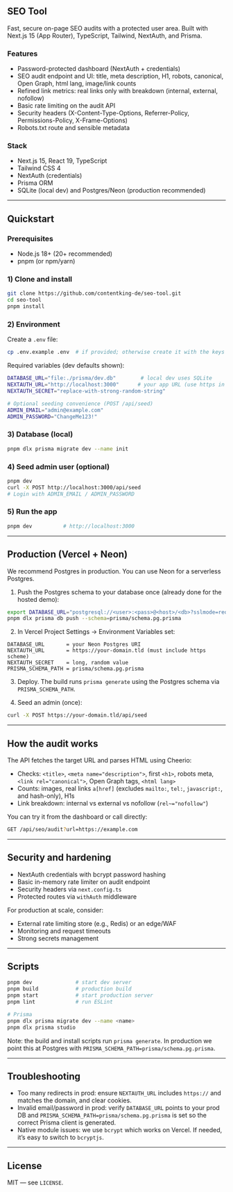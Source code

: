 ## SEO Tool

Fast, secure on-page SEO audits with a protected user area. Built with Next.js 15 (App Router), TypeScript, Tailwind, NextAuth, and Prisma.

### Features
- Password-protected dashboard (NextAuth + credentials)
- SEO audit endpoint and UI: title, meta description, H1, robots, canonical, Open Graph, html lang, image/link counts
- Refined link metrics: real links only with breakdown (internal, external, nofollow)
- Basic rate limiting on the audit API
- Security headers (X-Content-Type-Options, Referrer-Policy, Permissions-Policy, X-Frame-Options)
- Robots.txt route and sensible metadata

### Stack
- Next.js 15, React 19, TypeScript
- Tailwind CSS 4
- NextAuth (credentials)
- Prisma ORM
- SQLite (local dev) and Postgres/Neon (production recommended)

---

## Quickstart

### Prerequisites
- Node.js 18+ (20+ recommended)
- pnpm (or npm/yarn)

### 1) Clone and install
```bash
git clone https://github.com/contentking-de/seo-tool.git
cd seo-tool
pnpm install
```

### 2) Environment
Create a `.env` file:
```bash
cp .env.example .env  # if provided; otherwise create it with the keys below
```
Required variables (dev defaults shown):
```bash
DATABASE_URL="file:./prisma/dev.db"        # local dev uses SQLite
NEXTAUTH_URL="http://localhost:3000"      # your app URL (use https in prod)
NEXTAUTH_SECRET="replace-with-strong-random-string"

# Optional seeding convenience (POST /api/seed)
ADMIN_EMAIL="admin@example.com"
ADMIN_PASSWORD="ChangeMe123!"
```

### 3) Database (local)
```bash
pnpm dlx prisma migrate dev --name init
```

### 4) Seed admin user (optional)
```bash
pnpm dev
curl -X POST http://localhost:3000/api/seed
# Login with ADMIN_EMAIL / ADMIN_PASSWORD
```

### 5) Run the app
```bash
pnpm dev          # http://localhost:3000
```

---

## Production (Vercel + Neon)
We recommend Postgres in production. You can use Neon for a serverless Postgres.

1) Push the Postgres schema to your database once (already done for the hosted demo):
```bash
export DATABASE_URL="postgresql://<user>:<pass>@<host>/<db>?sslmode=require"
pnpm dlx prisma db push --schema=prisma/schema.pg.prisma
```

2) In Vercel Project Settings → Environment Variables set:
```
DATABASE_URL       = your Neon Postgres URI
NEXTAUTH_URL       = https://your-domain.tld (must include https scheme)
NEXTAUTH_SECRET    = long, random value
PRISMA_SCHEMA_PATH = prisma/schema.pg.prisma
```

3) Deploy. The build runs `prisma generate` using the Postgres schema via `PRISMA_SCHEMA_PATH`.

4) Seed an admin (once):
```bash
curl -X POST https://your-domain.tld/api/seed
```

---

## How the audit works
The API fetches the target URL and parses HTML using Cheerio:
- Checks: `<title>`, `<meta name="description">`, first `<h1>`, robots meta, `<link rel="canonical">`, Open Graph tags, `<html lang>`
- Counts: images, real links `a[href]` (excludes `mailto:`, `tel:`, `javascript:`, and hash-only), H1s
- Link breakdown: internal vs external vs nofollow (`rel~="nofollow"`)

You can try it from the dashboard or call directly:
```bash
GET /api/seo/audit?url=https://example.com
```

---

## Security and hardening
- NextAuth credentials with bcrypt password hashing
- Basic in-memory rate limiter on audit endpoint
- Security headers via `next.config.ts`
- Protected routes via `withAuth` middleware

For production at scale, consider:
- External rate limiting store (e.g., Redis) or an edge/WAF
- Monitoring and request timeouts
- Strong secrets management

---

## Scripts
```bash
pnpm dev              # start dev server
pnpm build            # production build
pnpm start            # start production server
pnpm lint             # run ESLint

# Prisma
pnpm dlx prisma migrate dev --name <name>
pnpm dlx prisma studio
```

Note: the build and install scripts run `prisma generate`. In production we point this at Postgres with `PRISMA_SCHEMA_PATH=prisma/schema.pg.prisma`.

---

## Troubleshooting
- Too many redirects in prod: ensure `NEXTAUTH_URL` includes `https://` and matches the domain, and clear cookies.
- Invalid email/password in prod: verify `DATABASE_URL` points to your prod DB and `PRISMA_SCHEMA_PATH=prisma/schema.pg.prisma` is set so the correct Prisma client is generated.
- Native module issues: we use `bcrypt` which works on Vercel. If needed, it’s easy to switch to `bcryptjs`.

---

## License
MIT — see `LICENSE`.

